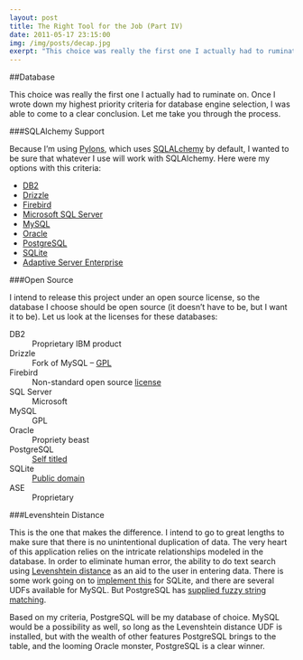 ```yaml
---
layout: post
title: The Right Tool for the Job (Part IV)
date: 2011-05-17 23:15:00
img: /img/posts/decap.jpg
exerpt: "This choice was really the first one I actually had to ruminate on. Once I wrote down my highest priority criteria for database engine selection, I was able to come to a clear conclusion. Let me take you through the process."
---
```


##Database

This choice was really the first one I actually had to ruminate on. Once I wrote
down my highest priority criteria for database engine selection, I was able to
come to a clear conclusion. Let me take you through the process.

###SQLAlchemy Support

Because I&#8217;m using [Pylons](http://pylonsproject.org/), which uses
[SQLALchemy](http://www.sqlalchemy.org/) by default, I wanted to be sure that
whatever I use will work with SQLAlchemy. Here were my options with this
criteria:

* [DB2](http://www-01.ibm.com/software/data/db2/)
* [Drizzle](http://drizzle.org/)
* [Firebird](http://www.firebirdsql.org/)
* [Microsoft SQL Server](http://www.microsoft.com/sqlserver/)
* [MySQL](http://www.mysql.com/)
* [Oracle](http://www.oracle.com/)
* [PostgreSQL](http://www.postgresql.org/)
* [SQLite](http://www.sqlite.org/)
* [Adaptive Server Enterprise](http://www.sybase.com/products/databasemanagement/adaptiveserverenterprise)

###Open Source

I intend to release this project under an open source license, so the database I
choose should be open source (it doesn&#8217;t have to be, but I want it to be).
Let us look at the licenses for these databases:

<dl>
  <dt>DB2</dt>
  <dd>Proprietary IBM product</dd>
  <dt>Drizzle</dt>
  <dd>Fork of MySQL &#8211; <a href="http://www.gnu.org/licenses/gpl.html" title="GPL">GPL</a></dd>
  <dt>Firebird</dt>
  <dd>Non-standard open source <a href="http://www.firebirdsql.org/en/licensing/" title="license">license</a></dd>
  <dt>SQL Server</dt>
  <dd>Microsoft</dd>
  <dt>MySQL</dt>
  <dd>GPL</dd>
  <dt>Oracle</dt>
  <dd>Propriety beast</dd>
  <dt>PostgreSQL</dt>
  <dd><a href="http://www.opensource.org/licenses/postgresql" title="PostgreSQL">Self titled</a></dd>
  <dt>SQLite</dt>
  <dd><a href="http://en.wikipedia.org/wiki/Public_Domain" title="Public domain">Public domain</a></dd>
  <dt>ASE</dt>
  <dd>Proprietary</dd>
</dl>

###Levenshtein Distance

This is the one that makes the difference. I intend to go to great lengths to
make sure that there is no unintentional duplication of data. The very heart of
this application relies on the intricate relationships modeled in the database.
In order to eliminate human error, the ability to do text search using
[Levenshtein distance](http://en.wikipedia.org/wiki/Levenshtein_distance) as an
aid to the user in entering data. There is some work going on to
[implement this](https://github.com/mateusza/SQLite-Levenshtein) for SQLite, and
there are several UDFs available for MySQL. But PostgreSQL has
[supplied fuzzy string matching](http://www.postgresql.org/docs/9.0/interactive/fuzzystrmatch.html).

Based on my criteria, PostgreSQL will be my database of choice. MySQL would be a
possibility as well, so long as the Levenshtein distance UDF is installed, but
with the wealth of other features PostgreSQL brings to the table, and the
looming Oracle monster, PostgreSQL is a clear winner.

